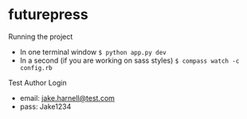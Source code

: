 futurepress
===========

Running the project

* In one terminal window ```$ python app.py dev```
* In a second (if you are working on sass styles) ```$ compass watch -c config.rb```

Test Author Login

* email: jake.harnell@test.com
* pass: Jake1234

